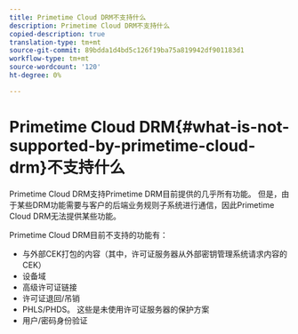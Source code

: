 ```yaml
---
title: Primetime Cloud DRM不支持什么
description: Primetime Cloud DRM不支持什么
copied-description: true
translation-type: tm+mt
source-git-commit: 89bdda1d4bd5c126f19ba75a819942df901183d1
workflow-type: tm+mt
source-wordcount: '120'
ht-degree: 0%

---
```



# Primetime Cloud DRM{#what-is-not-supported-by-primetime-cloud-drm}不支持什么

Primetime Cloud DRM支持Primetime DRM目前提供的几乎所有功能。 但是，由于某些DRM功能需要与客户的后端业务规则子系统进行通信，因此Primetime Cloud DRM无法提供某些功能。

Primetime Cloud DRM目前不支持的功能有：

* 与外部CEK打包的内容（其中，许可证服务器从外部密钥管理系统请求内容的CEK）
* 设备域
* 高级许可证链接
* 许可证退回/吊销
* PHLS/PHDS。 这些是未使用许可证服务器的保护方案
* 用户/密码身份验证

